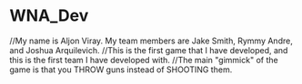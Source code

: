 # WNA_Dev
//My name is Aljon Viray. My team members are Jake Smith, Rymmy Andre, and Joshua Arquilevich.
//This is the first game that I have developed, and this is the first team I have developed with.
//The main "gimmick" of the game is that you THROW guns instead of SHOOTING them.
